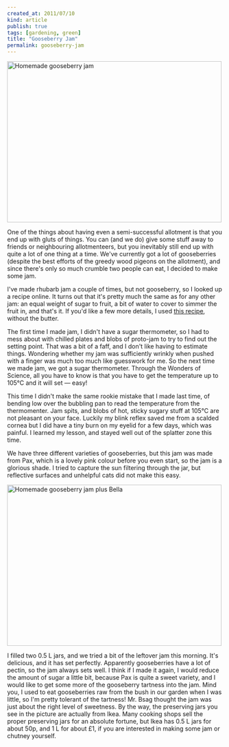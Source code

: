 ```yaml
---
created_at: 2011/07/10
kind: article
publish: true
tags: [gardening, green]
title: "Gooseberry Jam"
permalink: gooseberry-jam
---
```


<a href="http://www.flickr.com/photos/bsag/5922592610/" title="Homemade gooseberry jam by bsag, on Flickr"><img class="image" src="http://farm7.static.flickr.com/6138/5922592610_1ebf657827.jpg" width="500" height="375" alt="Homemade gooseberry jam"></a>

One of the things about having even a semi-successful allotment is that you end up with gluts of things. You can (and we do) give some stuff away to friends or neighbouring allotmenteers, but you inevitably still end up with quite a lot of one thing at a time. We've currently got a lot of gooseberries (despite the best efforts of the greedy wood pigeons on the allotment), and since there's only so much crumble two people can eat, I decided to make some jam.

I've made rhubarb jam a couple of times, but not gooseberry, so I looked up a recipe online. It turns out that it's pretty much the same as for any other jam: an equal weight of sugar to fruit, a bit of water to cover to simmer the fruit in, and that's it. If you'd like a few more details, I used [this recipe][], without the butter.

The first time I made jam, I didn't have a sugar thermometer, so I had to mess about with chilled plates and blobs of proto-jam to try to find out the setting point. That was a bit of a faff, and I don't like having to estimate things. Wondering whether my jam was sufficiently wrinkly when pushed with a finger was much too much like guesswork for me. So the next time we made jam, we got a sugar thermometer. Through the Wonders of Science, all you have to know is that you have to get the temperature up to 105&deg;C and it will set &mdash; easy!

This time I didn't make the same rookie mistake that I made last time, of bending low over the bubbling pan to read the temperature from the thermomenter. Jam spits, and blobs of hot, sticky sugary stuff at 105&deg;C are not pleasant on your face. Luckily my blink reflex saved me from a scalded cornea but I did have a tiny burn on my eyelid for a few days, which was painful. I learned my lesson, and stayed well out of the splatter zone this time.

We have three different varieties of gooseberries, but this jam was made from Pax, which is a lovely pink colour before you even start, so the jam is a glorious shade. I tried to capture the sun filtering through the jar, but reflective surfaces and unhelpful cats did not make this easy.

<a href="http://www.flickr.com/photos/bsag/5922026883/" title="Homemade gooseberry jam plus Bella by bsag, on Flickr"><img class="image" src="http://farm7.static.flickr.com/6030/5922026883_b702d4e7da.jpg" width="500" height="375" alt="Homemade gooseberry jam plus Bella"></a>

I filled two 0.5 L jars, and we tried a bit of the leftover jam this morning. It's delicious, and it has set perfectly. Apparently gooseberries have a lot of pectin, so the jam always sets well. I think if I made it again, I would reduce the amount of sugar a little bit, because Pax is quite a sweet variety, and I would like to get some more of the gooseberry tartness into the jam. Mind you, I used to eat gooseberries raw from the bush in our garden when I was little, so I'm pretty tolerant of the tartness! Mr. Bsag thought the jam was just about the right level of sweetness. By the way, the preserving jars you see in the picture are actually from Ikea. Many cooking shops sell the proper preserving jars for an absolute fortune, but Ikea has 0.5 L jars for about 50p, and 1 L for about &pound;1, if you are interested in making some jam or chutney yourself. 

[this recipe]: http://littlesliceoflife.wordpress.com/2009/06/16/gooseberry-jam/
